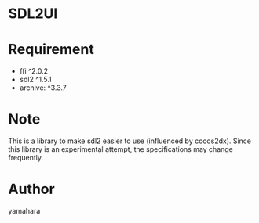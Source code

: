 SDL2UI
====

# Requirement

* ffi ^2.0.2
* sdl2 ^1.5.1
* archive: ^3.3.7

# Note

This is a library to make sdl2 easier to use (influenced by cocos2dx).
Since this library is an experimental attempt, the specifications may change frequently.

# Author

yamahara
